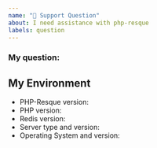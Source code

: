 ```yaml
---
name: "🧐 Support Question"
about: I need assistance with php-resque
labels: question
---
```

<!--- Provide a general summary of your question in the Title above -->

### My question:
<!--- Provide your actual question, here. Be as specific as possible, so we can help you more easily -->

## My Environment
<!--- Include as many relevant details about the environment you experienced the bug in -->
* PHP-Resque version:
* PHP version:
* Redis version:
* Server type and version:
* Operating System and version:
